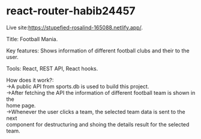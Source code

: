 # react-router-habib24457
Live site:https://stupefied-rosalind-165088.netlify.app/. 

Title: Football Mania. 

Key features: Shows information of different football clubs and their to the user.  

Tools: React, REST API, React hooks.  

How does it work?:  
->A public API from sports.db is used to build this project.  
->After fetching the API the information of different football team is shown in the   
home page.  
->Whenever the user clicks a team, the selected team data is sent to the next   
component for destructuring and shoing the details result for the selected team.  
